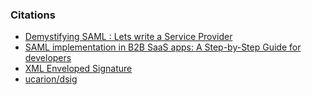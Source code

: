 ### Citations

- [Demystifying SAML : Lets write a Service Provider](https://software-factotum.medium.com/saml-101-lets-write-a-service-provider-c12d64564e1a)
- [SAML implementation in B2B SaaS apps: A Step-by-Step Guide for developers](https://www.scalekit.com/blog/saml-implementation-in-b2b-saas-apps-a-step-by-step-guide-for-developers)
- [XML Enveloped Signature](https://www.youtube.com/watch?v=UYQPkWDaHHM)
- [ucarion/dsig](https://github.com/ucarion/dsig)

